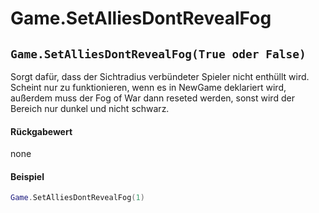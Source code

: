 # Game.SetAlliesDontRevealFog

## `Game.SetAlliesDontRevealFog(True oder False)`

Sorgt dafür, dass der Sichtradius verbündeter Spieler nicht enthüllt wird. Scheint nur zu funktionieren, wenn es in NewGame deklariert wird, außerdem muss der Fog of War dann reseted werden, sonst wird der Bereich nur dunkel und nicht schwarz.

#### Rückgabewert

none

#### Beispiel

```lua
Game.SetAlliesDontRevealFog(1)
```
